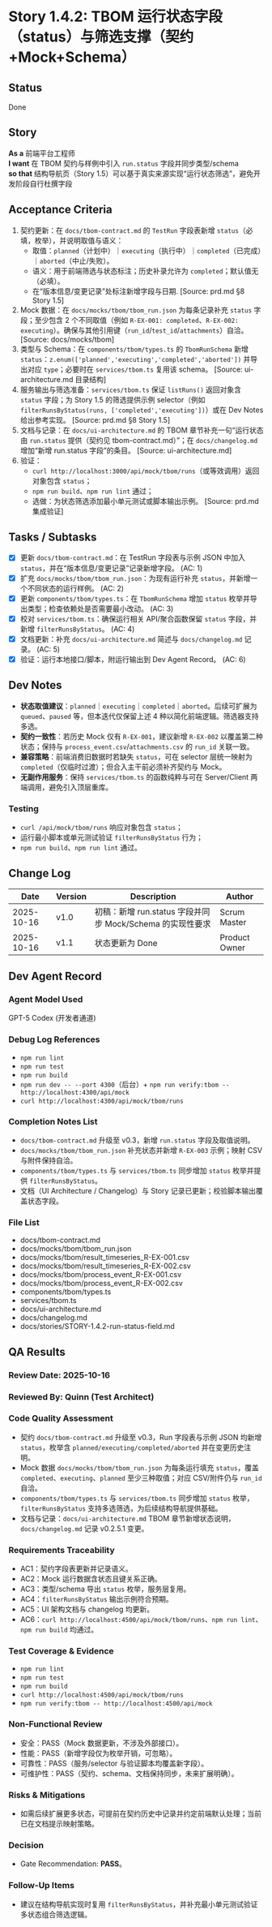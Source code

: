 # Story 1.4.2: TBOM 运行状态字段（status）与筛选支撑（契约+Mock+Schema）

## Status
Done

## Story
**As a** 前端平台工程师  
**I want** 在 TBOM 契约与样例中引入 `run.status` 字段并同步类型/schema  
**so that** 结构导航页（Story 1.5）可以基于真实来源实现“运行状态筛选”，避免开发阶段自行杜撰字段

## Acceptance Criteria
1. 契约更新：在 `docs/tbom-contract.md` 的 `TestRun` 字段表新增 `status`（必填，枚举），并说明取值与语义：
   - 取值：`planned`（计划中）｜`executing`（执行中）｜`completed`（已完成）｜`aborted`（中止/失败）。
   - 语义：用于前端筛选与状态标注；历史补录允许为 `completed`；默认值无（必填）。
   - 在“版本信息/变更记录”处标注新增字段与日期. [Source: prd.md §8 Story 1.5]
2. Mock 数据：在 `docs/mocks/tbom/tbom_run.json` 为每条记录补充 `status` 字段；至少包含 2 个不同取值（例如 `R-EX-001: completed`、`R-EX-002: executing`）。确保与其他引用键（`run_id`/`test_id`/`attachments`）自洽。 [Source: docs/mocks/tbom]
3. 类型与 Schema：在 `components/tbom/types.ts` 的 `TbomRunSchema` 新增 `status`：`z.enum(['planned','executing','completed','aborted'])` 并导出对应 `type`；必要时在 `services/tbom.ts` 复用该 schema。 [Source: ui-architecture.md 目录结构]
4. 服务输出与筛选准备：`services/tbom.ts` 保证 `listRuns()` 返回对象含 `status` 字段；为 Story 1.5 的筛选提供示例 selector（例如 `filterRunsByStatus(runs, ['completed','executing'])`）或在 Dev Notes 给出参考实现。 [Source: prd.md §8 Story 1.5]
5. 文档与记录：在 `docs/ui-architecture.md` 的 TBOM 章节补充一句“运行状态由 `run.status` 提供（契约见 tbom-contract.md）”；在 `docs/changelog.md` 增加“新增 run.status 字段”的条目。 [Source: ui-architecture.md]
6. 验证：
   - `curl http://localhost:3000/api/mock/tbom/runs`（或等效调用）返回对象包含 `status`；
   - `npm run build`、`npm run lint` 通过；
   - 选做：为状态筛选添加最小单元测试或脚本输出示例。 [Source: prd.md 集成验证]

## Tasks / Subtasks
- [x] 更新 `docs/tbom-contract.md`：在 TestRun 字段表与示例 JSON 中加入 `status`，并在“版本信息/变更记录”记录新增字段。 (AC: 1)
- [x] 扩充 `docs/mocks/tbom/tbom_run.json`：为现有运行补充 `status`，并新增一个不同状态的运行样例。 (AC: 2)
- [x] 更新 `components/tbom/types.ts`：在 `TbomRunSchema` 增加 `status` 枚举并导出类型；检查依赖处是否需要最小改动。 (AC: 3)
- [x] 校对 `services/tbom.ts`：确保运行相关 API/聚合函数保留 `status` 字段，并新增 `filterRunsByStatus`。 (AC: 4)
- [x] 文档更新：补充 `docs/ui-architecture.md` 简述与 `docs/changelog.md` 记录。 (AC: 5)
- [x] 验证：运行本地接口/脚本，附运行输出到 Dev Agent Record。 (AC: 6)

## Dev Notes
- **状态取值建议**：`planned`｜`executing`｜`completed`｜`aborted`。后续可扩展为 `queued`、`paused` 等，但本迭代仅保留上述 4 种以简化前端逻辑。筛选器支持多选。 
- **契约一致性**：若历史 Mock 仅有 `R-EX-001`，建议新增 `R-EX-002` 以覆盖第二种状态；保持与 `process_event.csv`/`attachments.csv` 的 `run_id` 关联一致。 
- **兼容策略**：前端消费旧数据时若缺失 `status`，可在 selector 层统一映射为 `completed`（仅临时过渡）；但合入主干前必须补齐契约与 Mock。 
- **无副作用服务**：保持 `services/tbom.ts` 的函数纯粹与可在 Server/Client 两端调用，避免引入顶层重库。 

### Testing
- `curl /api/mock/tbom/runs` 响应对象包含 `status`；
- 运行最小脚本或单元测试验证 `filterRunsByStatus` 行为；
- `npm run build`、`npm run lint` 通过。 

## Change Log
| Date | Version | Description | Author |
| --- | --- | --- | --- |
| 2025-10-16 | v1.0 | 初稿：新增 run.status 字段并同步 Mock/Schema 的实现性要求 | Scrum Master |
| 2025-10-16 | v1.1 | 状态更新为 Done | Product Owner |

## Dev Agent Record
### Agent Model Used
GPT-5 Codex (开发者通道)

### Debug Log References
- `npm run lint`
- `npm run test`
- `npm run build`
- `npm run dev -- --port 4300`（后台）+ `npm run verify:tbom -- http://localhost:4300/api/mock`
- `curl http://localhost:4300/api/mock/tbom/runs`

### Completion Notes List
- `docs/tbom-contract.md` 升级至 v0.3，新增 `run.status` 字段及取值说明。
- `docs/mocks/tbom/tbom_run.json` 补充状态并新增 `R-EX-003` 示例；映射 CSV 与附件保持自洽。
- `components/tbom/types.ts` 与 `services/tbom.ts` 同步增加 `status` 枚举并提供 `filterRunsByStatus`。
- 文档（UI Architecture / Changelog）与 Story 记录已更新；校验脚本输出覆盖状态字段。

### File List
- docs/tbom-contract.md
- docs/mocks/tbom/tbom_run.json
- docs/mocks/tbom/result_timeseries_R-EX-001.csv
- docs/mocks/tbom/result_timeseries_R-EX-002.csv
- docs/mocks/tbom/process_event_R-EX-001.csv
- docs/mocks/tbom/process_event_R-EX-002.csv
- components/tbom/types.ts
- services/tbom.ts
- docs/ui-architecture.md
- docs/changelog.md
- docs/stories/STORY-1.4.2-run-status-field.md

## QA Results

### Review Date: 2025-10-16
### Reviewed By: Quinn (Test Architect)

### Code Quality Assessment
- 契约 `docs/tbom-contract.md` 升级至 v0.3，Run 字段表与示例 JSON 均新增 `status`，枚举含 `planned/executing/completed/aborted` 并在变更历史注明。
- Mock 数据 `docs/mocks/tbom/tbom_run.json` 为每条运行填充 `status`，覆盖 `completed`、`executing`、`planned` 至少三种取值；对应 CSV/附件仍与 `run_id` 自洽。
- `components/tbom/types.ts` 与 `services/tbom.ts` 同步增加 `status` 枚举，`filterRunsByStatus` 支持多选筛选，为后续结构导航提供基础。
- 文档与记录：`docs/ui-architecture.md` TBOM 章节新增状态说明，`docs/changelog.md` 记录 v0.2.5.1 变更。

### Requirements Traceability
- AC1：契约字段表更新并记录语义。
- AC2：Mock 运行数据含状态且键关系正确。
- AC3：类型/schema 导出 `status` 枚举，服务层复用。
- AC4：`filterRunsByStatus` 输出示例符合预期。
- AC5：UI 架构文档与 changelog 均更新。
- AC6：`curl http://localhost:4500/api/mock/tbom/runs`、`npm run lint`、`npm run build` 均通过。

### Test Coverage & Evidence
- `npm run lint`
- `npm run test`
- `npm run build`
- `curl http://localhost:4500/api/mock/tbom/runs`
- `npm run verify:tbom -- http://localhost:4500/api/mock`

### Non-Functional Review
- 安全：PASS（Mock 数据更新，不涉及外部接口）。
- 性能：PASS（新增字段仅为枚举开销，可忽略）。
- 可靠性：PASS（服务/selector 与验证脚本均覆盖新字段）。
- 可维护性：PASS（契约、schema、文档保持同步，未来扩展明确）。

### Risks & Mitigations
- 如需后续扩展更多状态，可提前在契约历史中记录并约定前端默认处理；当前已在文档提示映射策略。

### Decision
- Gate Recommendation: **PASS**。

### Follow-Up Items
- 建议在结构导航实现时复用 `filterRunsByStatus`，并补充最小单元测试验证多状态组合筛选逻辑。
